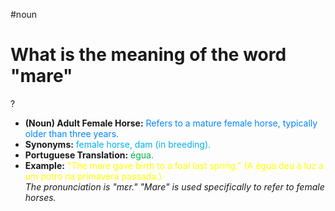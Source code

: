 #noun

# What is the meaning of the word "mare"  
?
* **(Noun) Adult Female Horse:** <span style="color:rgb(0, 132, 255)">Refers to a mature female horse, typically older than three years.</span>  
* **Synonyms:** <span style="color:rgb(0, 176, 240)">female horse, dam (in breeding).</span>  
* **Portuguese Translation:** <span style="color:rgb(0, 176, 80)">égua.</span>  
* **Example:** <span style="color:rgb(255, 255, 0)">"The mare gave birth to a foal last spring." (A égua deu à luz a um potro na primavera passada.)</span>  
*The pronunciation is "mɛr." "Mare" is used specifically to refer to female horses.*  
<!--SR:!2025-06-06,mare,220-->